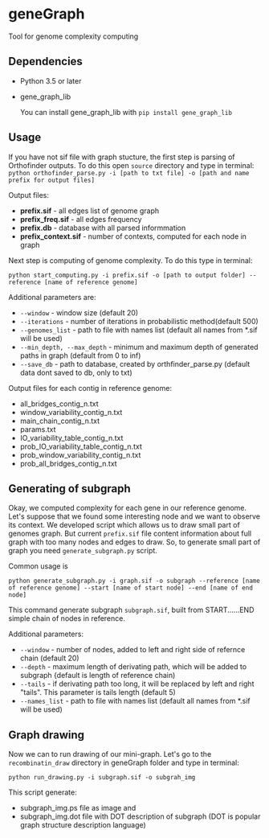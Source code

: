 # geneGraph

Tool for genome complexity computing

## Dependencies

* Python 3.5 or later
* gene_graph_lib

    You can install gene_graph_lib with `pip install gene_graph_lib`

## Usage

If you have not sif file with graph stucture, the first step is parsing of Orthofinder outputs.
To do this open `source` directory and type in terminal:
` python orthofinder_parse.py -i [path to txt file] -o [path and name prefix for output files] `

Output files:
* **prefix.sif** - all edges list of genome graph
* **prefix_freq.sif** - all edges frequency
* **prefix.db** - database with all parsed informmation
* **prefix_context.sif** - number of contexts, computed for each node in graph

Next step is computing of genome complexity.
To do this type in terminal:

`python start_computing.py -i prefix.sif -o [path to output folder] --reference [name of reference genome]`

Additional parameters are:
* ` --window ` - window size (default 20)
* ` --iterations ` - number of iterations in probabilistic method(default 500)
* ` --genomes_list ` - path to file with names list (default all names from *.sif will be used)
* ` --min_depth, --max_depth ` - minimum and maximum depth of generated paths in graph (default from 0 to inf)
* ` --save_db ` - path to database, created by orthfinder_parse.py (default data dont saved to db, only to txt)

Output files for each contig in reference genome:
* all_bridges_contig_n.txt
* window_variability_contig_n.txt
* main_chain_contig_n.txt
* params.txt
* IO_variability_table_contig_n.txt
* prob_IO_variability_table_contig_n.txt
* prob_window_variability_contig_n.txt
* prob_all_bridges_contig_n.txt

## Generating of subgraph

Okay, we computed complexity for each gene in our reference genome. Let's suppose that we found some interesting node and we want to observe its context. We developed script which allows us to draw small part of genomes graph. But current ` prefix.sif ` file content information about full graph with too many nodes and edges to draw. 
So, to generate small part of graph you need `generate_subgraph.py` script.

Common usage is

`python generate_subgraph.py -i graph.sif -o subgraph --reference [name of reference genome] --start [name of start node] --end [name of end node]`

This command generate subgraph `subgraph.sif`, built from START......END simple chain of nodes in reference.

Additional parameters:
* ` --window ` - number of nodes, added to left and right side of refernce chain (default 20)
* ` --depth ` - maximum length of derivating path, which will be added to subgraph {default is length of reference chain)
* ` --tails ` - if derivating path too long, it will be replaced by left and right "tails". This parameter is tails length (default 5)
* ` --names_list ` - path to file with names list (default all names from *.sif will be used)

## Graph drawing

Now we can to run drawing of our mini-graph. Let's go to the `recombinatin_draw` directory in geneGraph folder and type in terminal:

`python run_drawing.py -i subgraph.sif -o subgrah_img`

This script generate:
* subgraph_img.ps file as image and 
* subgraph_img.dot file with DOT description of subgraph (DOT is popular graph structure description language)

